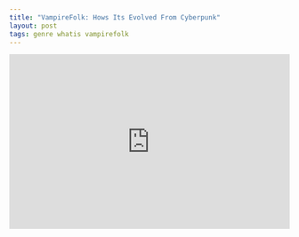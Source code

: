 ```yaml
---
title: "VampireFolk: Hows Its Evolved From Cyberpunk"
layout: post
tags: genre whatis vampirefolk
---
```

<iframe width="100%" height="315" src="https://www.youtube.com/embed/M0Uxxa2990M" title="YouTube video player" frameborder="0" allow="accelerometer; autoplay; clipboard-write; encrypted-media; gyroscope; picture-in-picture" allowfullscreen></iframe>
